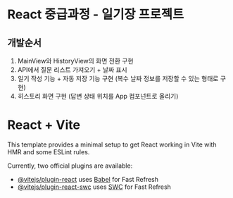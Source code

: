 # React 중급과정 - 일기장 프로젝트
## 개발순서
1. MainView와 HistoryView의 화면 전환 구현
2. API에서 질문 리스트 가져오기 + 날짜 표시
3. 일기 작성 기능 + 자동 저장 기능 구현 (복수 날짜 정보를 저장할 수 있는 형태로 구현)
4. 히스토리 화면 구현 (답변 상태 위치를 App 컴포넌트로 올리기)
   
# React + Vite
This template provides a minimal setup to get React working in Vite with HMR and some ESLint rules.

Currently, two official plugins are available:

- [@vitejs/plugin-react](https://github.com/vitejs/vite-plugin-react/blob/main/packages/plugin-react/README.md) uses [Babel](https://babeljs.io/) for Fast Refresh
- [@vitejs/plugin-react-swc](https://github.com/vitejs/vite-plugin-react-swc) uses [SWC](https://swc.rs/) for Fast Refresh
